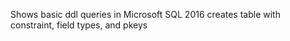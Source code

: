 Shows basic ddl queries in Microsoft SQL 2016
creates table with constraint, field types, and pkeys
